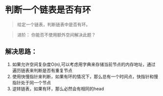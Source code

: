 # 判断一个链表是否有环
> 给定一个链表，判断链表中是否有环。

> 进阶：
> 你能否不使用额外空间解决此题？


## 解决思路：
1. 如果允许空间复杂度O(n),可以考虑用字典来存储当前节点的内存地址，通过遍历链表来判断是否有重复节点
2. 使用快慢指针来判断，如果有环的情况下，那么总有一个时间点，快指针和慢指针处于同一个节点
3. 逆转链表，如果有环，那么必然会有相同的head
